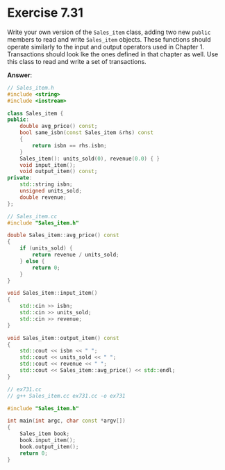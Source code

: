 # Exercise 7.31

Write your own version of the `Sales_item` class, adding two new `public` members to read and write `Sales_item` objects. These functions should operate similarly to the input and output operators used in Chapter 1. Transactions should look lke the ones defined in that chapter as well. Use this class to read and write a set of transactions.

**Answer**:

```cpp
// Sales_item.h
#include <string>
#include <iostream>

class Sales_item {
public:
    double avg_price() const;
    bool same_isbn(const Sales_item &rhs) const
    {
        return isbn == rhs.isbn;
    }
    Sales_item(): units_sold(0), revenue(0.0) { }
    void input_item();
    void output_item() const;
private:
    std::string isbn;
    unsigned units_sold;
    double revenue;
};
```

```cpp
// Sales_item.cc
#include "Sales_item.h"

double Sales_item::avg_price() const
{
    if (units_sold) {
        return revenue / units_sold;
    } else {
        return 0;
    }
}

void Sales_item::input_item()
{
    std::cin >> isbn;
    std::cin >> units_sold;
    std::cin >> revenue;
}

void Sales_item::output_item() const
{
    std::cout << isbn << " ";
    std::cout << units_sold << " ";
    std::cout << revenue << " ";
    std::cout << Sales_item::avg_price() << std::endl;
}
```

```cpp
// ex731.cc
// g++ Sales_item.cc ex731.cc -o ex731

#include "Sales_item.h"

int main(int argc, char const *argv[])
{
    Sales_item book;
    book.input_item();
    book.output_item();
    return 0;
}
```